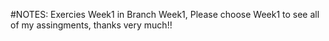 #NOTES: Exercies Week1 in Branch Week1, Please choose Week1 to see all of my assingments, thanks very much!!
